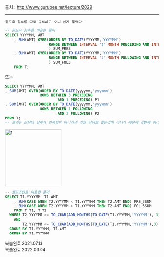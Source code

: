 출처 : http://www.gurubee.net/lecture/2829

----

```
윈도우 함수를 따로 공부하고 오니 쉽게 풀렸다.
```

```SQL
-- 윈도우 함수를 이용한 풀이
SELECT YYYYMM, AMT
    , SUM(AMT) OVER(ORDER BY TO_DATE(YYYYMM,'YYYYMM')
                    RANGE BETWEEN INTERVAL '3' MONTH PRECEDING AND INTERVAL '1' MONTH PRECEDING 
                    ) SUM_PRE3
    , SUM(AMT) OVER(ORDER BY TO_DATE(YYYYMM,'YYYYMM')
                    RANGE BETWEEN INTERVAL '1' MONTH FOLLOWING AND INTERVAL '3' MONTH FOLLOWING
                    ) SUM_FOL3
    FROM T;
```
또는
```SQL
SELECT YYYYMM, AMT
, SUM(AMT) OVER(ORDER BY TO_DATE(yyyymm,'yyyymm')
				ROWS BETWEEN 3 PRECEDING  
						AND 1 PRECEDING) P1
, SUM(AMT) OVER(ORDER BY TO_DATE(yyyymm,'yyyymm')
				ROWS BETWEEN 1 FOLLOWING
						AND 3 FOLLOWING) P2
FROM T;
-- 결과는 같은데 날짜가 연속형이 아니라면 개월 단위로 뽑는것이 아니기 때문에 첫번째 쿼리가 맞을듯
```
<img width="185" alt="1" src="https://user-images.githubusercontent.com/34879309/85917684-33643880-b897-11ea-8ce9-078713020a7d.PNG">

```SQL
-- 셀프조인을 이용한 풀이
SELECT T1.YYYYMM, T1.AMT
    , SUM(CASE WHEN T2.YYYYMM < T1.YYYYMM THEN T2.AMT END) PRE_3SUM
    , SUM(CASE WHEN T2.YYYYMM > T1.YYYYMM THEN T2.AMT END) FOL_3SUM
    FROM T T1, T T2
  WHERE T2.YYYYMM >= TO_CHAR(ADD_MONTHS(TO_DATE(T1.YYYYMM,'YYYYMM'),-3),'YYYYMM')
    AND
        T2.YYYYMM <= TO_CHAR(ADD_MONTHS(TO_DATE(T1.YYYYMM,'YYYYMM'),3),'YYYYMM')
  GROUP BY T1.YYYYMM, T1.AMT
  ORDER BY T1.YYYYMM


```


복습완료 2021.07.13
</BR>
복습완료 2022.03.04
